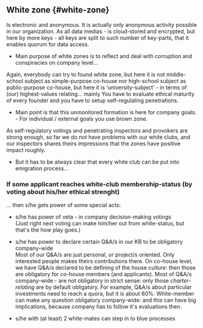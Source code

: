 ## White zone {#white-zone}

Is electronic and anonymous. It is actually only anonymous activity possible in our organization. As all data medias - is cloud-stored and encrypted, but here by more keys - all keys are split to such number of key-parts, that it enables quorum for data access.

*   Main purpose of white zones is to reflect and deal with corruption and conspiracies on company level...

Again, everybody can try to found white zone, but here it is not middle-school subject as simple-purpose co-house nor high-school subject as public-purpose co-house, but here it is ‘university-subject’ - in terms of (our) highest-values relating… mainly You have to evaluate ethical maturity of every founder and you have to setup self-regulating penetrations.

*   Main point is that this unmonitored formation is here for company goals. - For individual / external goals you use brown zone.

As self-regulatory votings and penetrating inspectors and provokers are strong enough, so far we do not have problems with our white clubs, and our inspectors shares theirs impressions that the zones have positive impact roughly.

*   But it has to be always clear that every white club can be put into emigration process…

### If some applicant reaches white-club membership-status (by voting about his/her ethical strenght)
... then s/he gets power of some special acts:

- s/he has power of veta - in company decision-making votings <br />
  (Just right next voting can make him/her out from white-status, but that's the how play goes.)

- s/he has power to declare certain Q&A/s in our KB to be obligatory company-wide <br />
  Most of our Q&A/s are just personal, or project/s oriented. Only interested people makes theirs contributions there. On co-house level, we have Q&A/s declared to be defining of the house *culture*: then those are obligatory for co-house members (and applicants). Most of Q&A/s company-wide - are not obligatory in strict sense: only those *charter-relating* are by default obligatory. For example, Q&A/s about particular investments need to reach a quora, but it is about 60%. White-member can make any question obligatory company-wide: and this can have big implications, because company has to follow it's evaluations then.

- s/he with (at least) 2 white-mates can step in to blue processes
